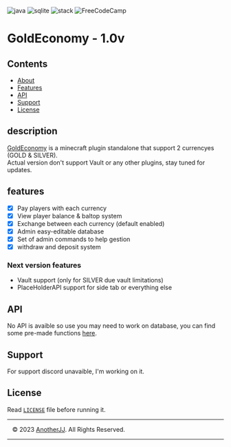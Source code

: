 ![java](https://img.shields.io/badge/Java-ED8B00?style=for-the-badge&logo=openjdk&logoColor=white)
![sqlite](https://img.shields.io/badge/SQLite-07405E?style=for-the-badge&logo=sqlite&logoColor=white)
![stack](https://img.shields.io/badge/-Stackoverflow-FE7A16?style=for-the-badge&logo=stack-overflow&logoColor=white)
![FreeCodeCamp](https://img.shields.io/badge/Freecodecamp-%23123.svg?&style=for-the-badge&logo=freecodecamp&logoColor=green)


# GoldEconomy - 1.0v

## Contents

- [About](#description)
- [Features](#features)
- [API](#API)
- [Support](#Support)
- [License](#license)

## description
[GoldEconomy](https://github.com/AnotherJJ/GoldEconomy) is a minecraft plugin standalone that support 2 currencyes (GOLD & SILVER). </br>
Actual version don't support Vault or any other plugins, stay tuned for updates.

## features
 - [x] Pay players with each currency
 - [x] View player balance & baltop system
 - [x] Exchange between each currency (default enabled)
 - [x] Admin easy-editable database
 - [x] Set of admin commands to help gestion
 - [x] withdraw and deposit system

### Next version features
 - Vault support (only for SILVER due vault limitations)
 - PlaceHolderAPI support for side tab or everything else


## API
No API is avaible so use you may need to work on database, you can find some pre-made functions [here](https://github.com/AnotherJJ/GoldEconomy/blob/master/src/main/java/org/JavaWolf/goldeconomy/database/Handler.java).

## Support
For support discord unavaible, I'm working on it.

## License

Read [`LICENSE`](https://github.com/AnotherJJ/GoldEconomy/blob/master/LICENSE) file before running it.



---


&nbsp;&nbsp;&nbsp;&copy; 2023 [AnotherJJ](https://github.com/AnotherJJ). All Rights Reserved.


---